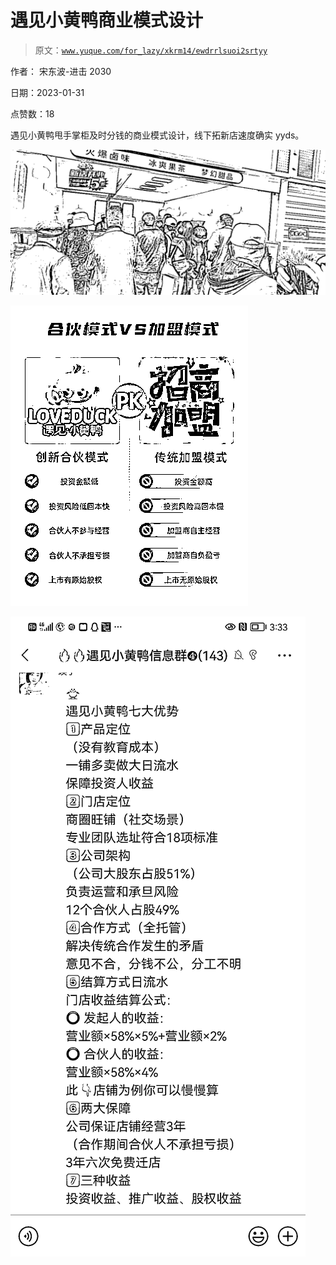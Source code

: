 # 遇见小黄鸭商业模式设计

> 原文：[`www.yuque.com/for_lazy/xkrm14/ewdrrlsuoi2srtyy`](https://www.yuque.com/for_lazy/xkrm14/ewdrrlsuoi2srtyy)

作者： 宋东波-进击 2030 

日期：2023-01-31 

点赞数：18 

遇见小黄鸭甩手掌柜及时分钱的商业模式设计，线下拓新店速度确实 yyds。 

![](img/eb325c64cf1b2f768628c0befa7d8ddc.png) 

![](img/33e950f4d567384e6178fac6c75d1ee1.png)  

![](img/cd6a978f9cda0c2716a3535ce6b15a89.png) 

